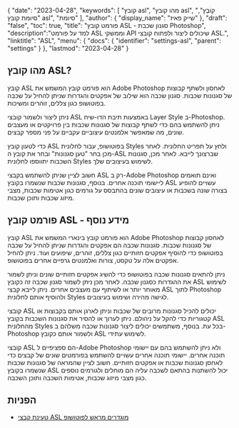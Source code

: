 {
"date": "2023-04-28",
  "keywords": [
"קובץ asl",
"מהו קובץ asl",
"קוֹבֶץ",
"סיומת קובץ asl",
"סיומת"
],
  "author": {
"display_name": "שייק פאיז"
},
"draft": "false",
"toc": true,
"title": "פורמט קובץ ASL - סגנון שכבת Photoshop",
  "description":"למד על פורמט ASL וממשקי API שיכולים ליצור ולפתוח קובצי ASL.",
  "linktitle": "ASL",
  "menu": {
    "docs": {
      "identifier": "settings-asl",
      "parent": "settings"
}
},
"lastmod": "2023-04-28"
}

## מהו קובץ ASL?

קובץ ASL הוא פורמט קובץ המשמש את Adobe Photoshop לאחסון ולשתף קבוצות של סגנונות שכבות. סגנון שכבה הוא שילוב של אפקטים והגדרות שניתן להחיל על שכבה בפוטושופ כגון צללים, זוהרים ומשיכות.

ניתן ליצור ולשמור קובצי ASL באמצעות תיבת הדו-שיח Layer Style ב-Photoshop. ניתן להשתמש בהם כדי לשתף קבוצות של סגנונות שכבות בין פרויקטים או מעצבים שונים, מה שמאפשר אלמנטים עיצוביים עקביים על פני מספר קבצים.

כדי לטעון קובץ ASL בפוטושופ, עבור לחלונית Styles ולחץ על תפריט החלונית. לאחר מכן בחר "טען סגנונות" ובחר את קובץ ה-ASL שברצונך לייבא. לאחר מכן, סגנונות השכבות יתווספו לחלונית Styles לשימוש בעיצובים שלך.

חשוב לציין שניתן להשתמש בקבצי ASL רק ב-Adobe Photoshop ואינם תואמים ליישומי תוכנה אחרים. בנוסף, סגנונות שכבות שנשמרו בקובץ ASL עשויים להופיע בצורה שונה בשכבות או עיצובים שונים בהתבסס על גורמים כגון אטימות שכבות, מצבי מיזוג שכבות ותוכן שכבות.

## פורמט קובץ ASL - מידע נוסף

קובץ ASL הוא פורמט קובץ בינארי המשמש את Adobe Photoshop לאחסון קבוצות של סגנונות שכבות. סגנונות שכבה הם אפקטים והגדרות שניתן להחיל על שכבה בפוטושופ כדי להוסיף אפקטים חזותיים כגון צללים, זוהרים, שיפועים ועוד. ניתן להחיל אפקטים אלה על טקסט, צורות ואלמנטים גרפיים אחרים בפוטושופ.

ניתן להתאים סגנונות שכבה בפוטושופ כדי להשיג אפקטים חזותיים שונים וניתן לשמור את ההגדרות כסגנון שכבה. לאחר מכן ניתן לשמור סגנון שכבה זה כקובץ ASL לשימוש מאוחר יותר או לשיתוף עם מעצבים אחרים. ניתן לייבא קבצי ASL לתוך Photoshop ולהוסיף אותם לחלונית Styles לגישה מהירה ושימוש בעיצובים.

קובצי ASL יכולים להכיל סגנונות מרובים של שכבות וניתן לארגן אותם בקבוצות או קטגוריות כדי להקל על ניהולם. ניתן לערוך או להסיר את סגנונות השכבות בקובץ ASL מהחלונית Styles בכל עת. בנוסף, משתמשים יכולים ליצור סגנונות שכבה משלהם ב-Photoshop ולשמור אותם כקובץ ASL לשימוש עתידי.

קובצי ASL הם ספציפיים ל-Adobe Photoshop ולא ניתן להשתמש בהם עם יישומי תוכנה אחרים. יישומי תוכנה אחרים עשויים להשתמש בפורמטים שונים של קבצים כדי לאחסן סגנונות שכבות או אפקטים חזותיים. חשוב לציין שהמראה של סגנונות שכבות שנשמרו בקובץ ASL יכול להשתנות בהתאם לשכבה עליה הם מוחלים ולגורמים נוספים כגון מצבי מיזוג שכבות, אטימות השכבה ותוכן השכבה.

## הפניות
* [טעינת קבצי ASL מוגדרים מראש לפוטושופ](https://community.adobe.com/t5/photoshop-ecosystem-discussions/loading-asl-preset-files-into-photoshop/td-p/10830311)

